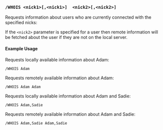 <!-- This file contains a page fragment. Any changes will affect all pages that include it. -->

### `/WHOIS <nick1>[,<nick1>]  <nick2>[,<nick2>]`

Requests information about users who are currently connected with the specified nicks:

If the `<nick2>` parameter is specified for a user then remote information will be fetched about the user if they are not on the local server.

#### Example Usage

Requests locally available information about Adam:

```plaintext
/WHOIS Adam
```

Requests remotely available information about Adam:

```plaintext
/WHOIS Adam Adam
```

Requests locally available information about Adam and Sadie:

```plaintext
/WHOIS Adam,Sadie
```

Requests remotely available information about Adam and Sadie:

```plaintext
/WHOIS Adam,Sadie Adam,Sadie
```
